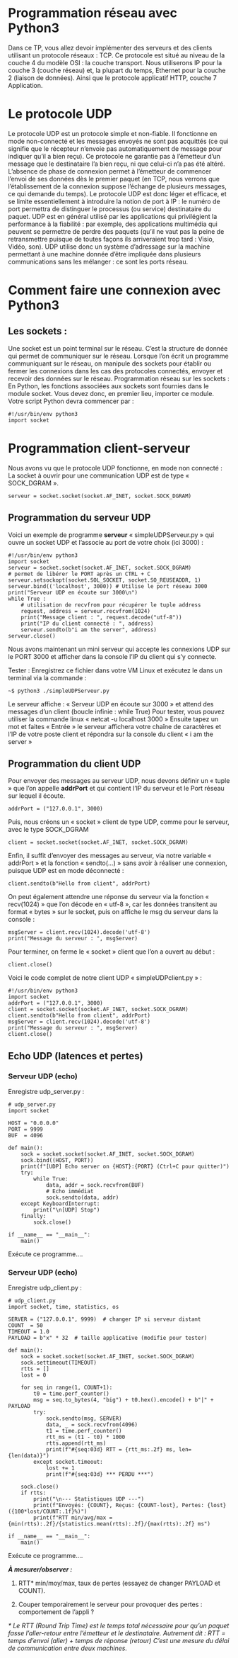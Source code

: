 # Programmation réseau avec Python3
Dans ce TP, vous allez devoir implémenter des serveurs et des clients utilisant un protocole
réseaux : TCP. Ce protocole est situé au niveau de la couche 4 du modèle OSI : la couche transport.
Nous utiliserons IP pour la couche 3 (couche réseau) et, la plupart du temps, Ethernet pour la couche 2 (liaison de données). Ainsi que le protocole applicatif HTTP, couche 7 Application.

# Le protocole UDP
Le protocole UDP est un protocole simple et non-fiable. Il fonctionne en mode non-connecté
et les messages envoyés ne sont pas acquittés (ce qui signifie que le récepteur n’envoie pas automatiquement de message pour indiquer qu’il a bien reçu). Ce protocole ne garantie pas à l’émetteur d’un message que le destinataire l’a bien reçu, ni que celui-ci n’a pas été altéré.
L’absence de phase de connexion permet à l’émetteur de commencer l’envoi de ses données dès
le premier paquet (en TCP, nous verrons que l’établissement de la connexion suppose l’échange de plusieurs messages, ce qui demande du temps).
Le protocole UDP est donc léger et efficace, et se limite essentiellement à introduire la notion de port à IP : le numéro de port permettra de distinguer le processus (ou service) destinataire du paquet. UDP est en général utilisé par les applications qui privilégient la performance à la fiabilité : par exemple, des applications multimédia qui peuvent se permettre de perdre des paquets (qu’il ne vaut pas la peine de retransmettre puisque de toutes façons ils arriveraient trop tard : Visio, Vidéo, son). UDP utilise donc un système d’adressage sur la machine permettant à une machine donnée d’être impliquée dans plusieurs communications sans les mélanger : ce sont les ports réseau.

# Comment faire une connexion avec Python3
## Les sockets :
Une socket est un point terminal sur le réseau. C’est la structure de donnée qui permet de
communiquer sur le réseau.
Lorsque l’on écrit un programme communiquant sur le réseau, on manipule des sockets pour
établir ou fermer les connexions dans les cas des protocoles connectés, envoyer et recevoir des données sur le réseau.
Programmation réseau sur les sockets :
En Python, les fonctions associées aux sockets sont fournies dans le module socket. Vous
devez donc, en premier lieu, importer ce module.
Votre script Python devra commencer par :

    #!/usr/bin/env python3
    import socket

# Programmation client-serveur
Nous avons vu que le protocole UDP fonctionne, en mode non connecté :
La socket à ouvrir pour une communication UDP est de type « SOCK_DGRAM ».

    serveur = socket.socket(socket.AF_INET, socket.SOCK_DGRAM)

## Programmation du serveur UDP

Voici un exemple de programme **serveur** « simpleUDPServeur.py » qui ouvre un socket UDP et l’associe au port de votre choix (ici 3000) : 

    #!/usr/bin/env python3
    import socket
    serveur = socket.socket(socket.AF_INET, socket.SOCK_DGRAM)
    # permet de libérer le PORT après un CTRL + C
    serveur.setsockopt(socket.SOL_SOCKET, socket.SO_REUSEADDR, 1)
    serveur.bind(('localhost', 3000)) # Utilise le port réseau 3000
    print("Serveur UDP en écoute sur 3000\n")
    while True :
        # utilisation de recvfrom pour récupérer le tuple address
        request, address = serveur.recvfrom(1024)
        print("Message client : ", request.decode("utf-8"))
        print("IP du client connecté : ", address)
        serveur.sendto(b"i am the server", address)
    serveur.close()

Nous avons maintenant un mini serveur qui accepte les connexions UDP sur le PORT 3000 et afficher dans la console l’IP du client qui s’y connecte.

Tester : Enregistrez ce fichier dans votre VM Linux et exécutez le dans un terminal via la commande :
    
    ~$ python3 ./simpleUDPServeur.py
    
Le serveur affiche : « Serveur UDP en écoute sur 3000 » et attend des messages d’un client (boucle infinie : while True)
Pour tester, vous pouvez utiliser la commande linux « netcat -u localhost 3000 »
Ensuite tapez un mot et faites « Entrée » le serveur affichera votre chaîne de caractères et l’IP de votre poste client et répondra sur la console du client « i am the server »

## Programmation du client UDP
Pour envoyer des messages au serveur UDP, nous devons définir un « tuple » que l’on appelle **addrPort** et qui contient l’IP du serveur et le Port réseau sur lequel il écoute.

    addrPort = ("127.0.0.1", 3000)
    
Puis, nous créons un « socket » client de type UDP, comme pour le serveur, avec le type SOCK_DGRAM

    client = socket.socket(socket.AF_INET, socket.SOCK_DGRAM)
    
Enfin, il suffit d’envoyer des messages au serveur, via notre variable « addrPort » et la fonction « sendto(…) » sans avoir à réaliser une connexion, puisque UDP est en mode déconnecté :

    client.sendto(b"Hello from client", addrPort)
    
On peut également attendre une réponse du serveur via la fonction « recv(1024) » que l’on décode en « utf-8 », car les données transitent au format « bytes » sur le socket, puis on affiche le msg du serveur dans la console :

    msgServer = client.recv(1024).decode('utf-8')
    print("Message du serveur : ", msgServer)
    
Pour terminer, on ferme le « socket » client que l’on a ouvert au début :

    client.close()
    
Voici le code complet de notre client UDP « simpleUDPclient.py » :

    #!/usr/bin/env python3
    import socket
    addrPort = ("127.0.0.1", 3000)
    client = socket.socket(socket.AF_INET, socket.SOCK_DGRAM)
    client.sendto(b"Hello from client", addrPort)
    msgServer = client.recv(1024).decode('utf-8')
    print("Message du serveur : ", msgServer)
    client.close()
    
## Echo UDP (latences et pertes)
### Serveur UDP (echo)
Enregistre udp_server.py :

    # udp_server.py
    import socket

    HOST = "0.0.0.0"
    PORT = 9999
    BUF  = 4096

    def main():
        sock = socket.socket(socket.AF_INET, socket.SOCK_DGRAM)
        sock.bind((HOST, PORT))
        print(f"[UDP] Echo server on {HOST}:{PORT} (Ctrl+C pour quitter)")
        try:
            while True:
                data, addr = sock.recvfrom(BUF)
                # Echo immédiat
                sock.sendto(data, addr)
        except KeyboardInterrupt:
            print("\n[UDP] Stop")
        finally:
            sock.close()

    if __name__ == "__main__":
        main()
        
Exécute ce programme....  

### Serveur UDP (echo)
Enregistre udp_client.py :

    # udp_client.py
    import socket, time, statistics, os

    SERVER = ("127.0.0.1", 9999)  # changer IP si serveur distant
    COUNT  = 50
    TIMEOUT = 1.0
    PAYLOAD = b"x" * 32  # taille applicative (modifie pour tester)

    def main():
        sock = socket.socket(socket.AF_INET, socket.SOCK_DGRAM)
        sock.settimeout(TIMEOUT)
        rtts = []
        lost = 0

        for seq in range(1, COUNT+1):
            t0 = time.perf_counter()
            msg = seq.to_bytes(4, "big") + t0.hex().encode() + b"|" + PAYLOAD
            try:
                sock.sendto(msg, SERVER)
                data, _ = sock.recvfrom(4096)
                t1 = time.perf_counter()
                rtt_ms = (t1 - t0) * 1000
                rtts.append(rtt_ms)
                print(f"#{seq:03d} RTT = {rtt_ms:.2f} ms, len={len(data)}")
            except socket.timeout:
                lost += 1
                print(f"#{seq:03d} *** PERDU ***")

        sock.close()
        if rtts:
            print("\n--- Statistiques UDP ---")
            print(f"Envoyés: {COUNT}, Reçus: {COUNT-lost}, Pertes: {lost} ({100*lost/COUNT:.1f}%)")
            print(f"RTT min/avg/max = {min(rtts):.2f}/{statistics.mean(rtts):.2f}/{max(rtts):.2f} ms")

    if __name__ == "__main__":
        main()

Exécute ce programme....  

***À mesurer/observer :***

1. RTT* min/moy/max, taux de pertes (essayez de changer PAYLOAD et COUNT).

2. Couper temporairement le serveur pour provoquer des pertes : comportement de l’appli ?

_* Le RTT (Round Trip Time) est le temps total nécessaire pour qu’un paquet fasse l’aller-retour entre l’émetteur et le destinataire._
_Autrement dit :_
_RTT = temps d’envoi (aller) + temps de réponse (retour)_
_C’est une mesure du délai de communication entre deux machines._

[source]:https://munier.perso.univ-pau.fr/temp/SAE302/TP_Python_R%C3%A9seau_%C3%A9l%C3%A8ves.pdf
